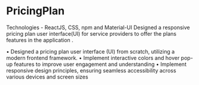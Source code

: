 # PricingPlan
Technologies - ReactJS, CSS, npm and Material-UI 
Designed a responsive  pricing plan user interface(UI) for service providers to offer the plans features in the application . 

• Designed a pricing plan user interface (UI) from scratch, utilizing a modern frontend framework.
• Implement interactive colors and hover pop-up features to improve user engagement and understanding
• Implement responsive design principles, ensuring seamless accessibility across various devices and screen sizes
